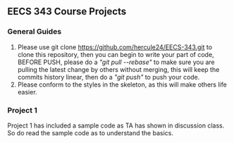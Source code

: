 ## EECS 343 Course Projects

### General Guides
1. Please use git clone https://github.com/hercule24/EECS-343.git to clone this repository, then you can begin to write your part of code, BEFORE PUSH, please do a *"git pull --rebase"* to make sure you are pulling the latest change by others without merging, this will keep the commits history linear, then do a *"git push"* to push your code.
2. Please conform to the styles in the skeleton, as this will make others life easier.

### Project 1
Project 1 has included a sample code as TA has shown in discussion class. So do read the sample code as to understand the basics.
